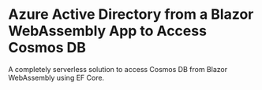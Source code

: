 # Azure Active Directory from a Blazor WebAssembly App to Access Cosmos DB

A completely serverless solution to access Cosmos DB from Blazor WebAssembly using EF Core.
